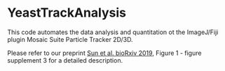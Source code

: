 # YeastTrackAnalysis
This code automates the data analysis and quantitation ot the ImageJ/Fiji plugin Mosaic Suite Particle Tracker 2D/3D.

Please refer to our preprint [Sun et al. bioRxiv 2019](https://www.biorxiv.org/content/10.1101/733543v1), Figure 1 - figure supplement 3 for a detailed description.
